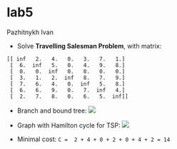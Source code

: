 # lab5
Pazhitnykh Ivan

* Solve **Travelling Salesman Problem**, with matrix:
```
[[ inf   2.   4.   0.   3.   7.   1.]
 [  6.  inf   5.   0.   4.   9.   8.]
 [  0.   0.  inf   0.   0.   0.   0.]
 [  3.   1.   2.  inf   8.   7.   9.]
 [  7.   6.   4.   0.  inf   5.   8.]
 [  6.   6.   9.   0.   7.  inf   4.]
 [  2.   7.   8.   0.   6.   5.  inf]]
```
* Branch and bound tree:
![](http://res.cloudinary.com/dzsjwgjii/image/upload/v1492168988/ds-lab5.png)
* Graph with Hamilton cycle for TSP:
![](https://raw.githubusercontent.com/drapegnik/bsu/master/decision-science/lab5/out/lab5.gv.png)

* Minimal cost:
`C =  2 + 4 + 0 + 2 + 0 + 4 + 2 = 14`